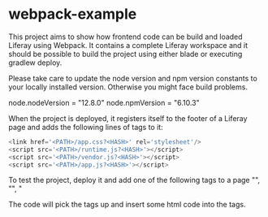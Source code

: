 # webpack-example

This project aims to show how frontend code can be build and loaded Liferay using Webpack.
It contains a complete Liferay workspace and it should be possible to build the project using either blade or executing gradlew deploy.

Please take care to update the node version and npm version constants to your locally installed version. Otherwise you might face build problems.

node.nodeVersion = "12.8.0"
node.npmVersion = "6.10.3"

When the project is deployed, it registers itself to the footer of a Liferay page and adds the following lines of tags to it:
```javascript
<link href='<PATH>/app.css?<HASH>' rel='stylesheet'/>
<script src='<PATH>/runtime.js?<HASH>'></script>
<script src='<PATH>/vendor.js?<HASH>'></script>
<script src='<PATH>/app.js?<HASH>'></script>
```

To test the project, deploy it and add one of the following tags to a page "<hello-world/>", "<app-today />", "<app-shuffle />

The code will pick the tags up and insert some html code into the tags.

